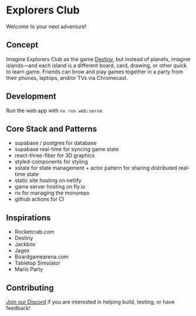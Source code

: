 # Explorers Club

Welcome to your next adventure!

## Concept

Imagine Explorers Club as the game [Destiny](https://www.google.com/search?q=destiny+2+map), but instead of planets, imagine islands—and each island is a different board, card, drawing, or other quick to learn game. Friends can brow and play games together in a party from their phones, laptops, and/or TVs via Chromecast.

## Development

Run the web app with `nx run web:serve`.

## Core Stack and Patterns

- supabase / postgres for database
- supabase real-time for syncing game state
- react-three-fiber for 3D graphics
- styled-components for styling
- xstate for state management + actor pattern for sharing distributed real-time state
- static site hosting on netlify
- game server hosting on fly.io
- nx for managing the monorepo
- github actions for CI

## Inspirations

- Rocketcrab.com
- Destiny
- Jackbox
- Jagex
- Boardgamearena.com
- Tabletop Simulator
- Mario Party

## Contributing

[Join our Discord](https://discord.gg/PUHsGxqBKt) if you are interested in helping build, testing, or have feedback!
